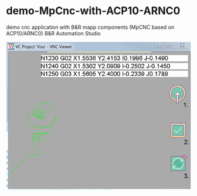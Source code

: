 # demo-MpCnc-with-ACP10-ARNC0
demo cnc application with B&amp;R mapp components (MpCNC based on ACP10/ARNC0) B&amp;R Automation Studio

![Screenshot](https://github.com/hilch/demo-MpCnc-with-ACP10-ARNC0/blob/master/screenshot.PNG)
